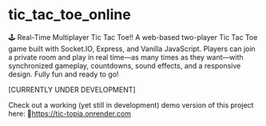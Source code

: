 # tic_tac_toe_online
🕹️ Real-Time Multiplayer Tic Tac Toe!! A web-based two-player Tic Tac Toe game built with Socket.IO, Express, and Vanilla JavaScript. Players can join a private room and play in real time—as many times as they want—with synchronized gameplay, countdowns, sound effects, and a responsive design. Fully fun and ready to go!

[CURRENTLY UNDER DEVELOPMENT]

Check out a working (yet still in development) demo version of this project here:
🔗https://tic-topia.onrender.com
